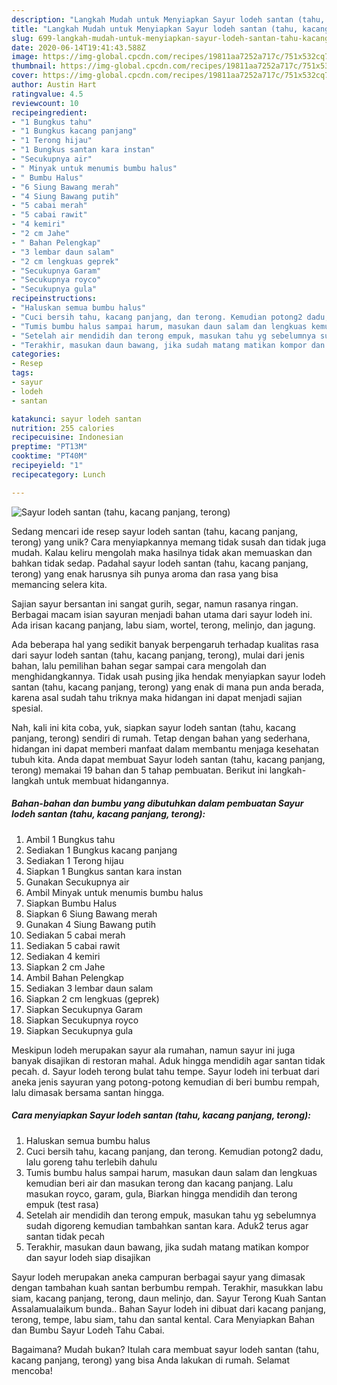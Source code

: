 ```yaml
---
description: "Langkah Mudah untuk Menyiapkan Sayur lodeh santan (tahu, kacang panjang, terong) Anti Gagal"
title: "Langkah Mudah untuk Menyiapkan Sayur lodeh santan (tahu, kacang panjang, terong) Anti Gagal"
slug: 699-langkah-mudah-untuk-menyiapkan-sayur-lodeh-santan-tahu-kacang-panjang-terong-anti-gagal
date: 2020-06-14T19:41:43.588Z
image: https://img-global.cpcdn.com/recipes/19811aa7252a717c/751x532cq70/sayur-lodeh-santan-tahu-kacang-panjang-terong-foto-resep-utama.jpg
thumbnail: https://img-global.cpcdn.com/recipes/19811aa7252a717c/751x532cq70/sayur-lodeh-santan-tahu-kacang-panjang-terong-foto-resep-utama.jpg
cover: https://img-global.cpcdn.com/recipes/19811aa7252a717c/751x532cq70/sayur-lodeh-santan-tahu-kacang-panjang-terong-foto-resep-utama.jpg
author: Austin Hart
ratingvalue: 4.5
reviewcount: 10
recipeingredient:
- "1 Bungkus tahu"
- "1 Bungkus kacang panjang"
- "1 Terong hijau"
- "1 Bungkus santan kara instan"
- "Secukupnya air"
- " Minyak untuk menumis bumbu halus"
- " Bumbu Halus"
- "6 Siung Bawang merah"
- "4 Siung Bawang putih"
- "5 cabai merah"
- "5 cabai rawit"
- "4 kemiri"
- "2 cm Jahe"
- " Bahan Pelengkap"
- "3 lembar daun salam"
- "2 cm lengkuas geprek"
- "Secukupnya Garam"
- "Secukupnya royco"
- "Secukupnya gula"
recipeinstructions:
- "Haluskan semua bumbu halus"
- "Cuci bersih tahu, kacang panjang, dan terong. Kemudian potong2 dadu, lalu goreng tahu terlebih dahulu"
- "Tumis bumbu halus sampai harum, masukan daun salam dan lengkuas kemudian beri air dan masukan terong dan kacang panjang. Lalu masukan royco, garam, gula, Biarkan hingga mendidih dan terong empuk (test rasa)"
- "Setelah air mendidih dan terong empuk, masukan tahu yg sebelumnya sudah digoreng kemudian tambahkan santan kara. Aduk2 terus agar santan tidak pecah"
- "Terakhir, masukan daun bawang, jika sudah matang matikan kompor dan sayur lodeh siap disajikan"
categories:
- Resep
tags:
- sayur
- lodeh
- santan

katakunci: sayur lodeh santan 
nutrition: 255 calories
recipecuisine: Indonesian
preptime: "PT13M"
cooktime: "PT40M"
recipeyield: "1"
recipecategory: Lunch

---
```



![Sayur lodeh santan (tahu, kacang panjang, terong)](https://img-global.cpcdn.com/recipes/19811aa7252a717c/751x532cq70/sayur-lodeh-santan-tahu-kacang-panjang-terong-foto-resep-utama.jpg)

Sedang mencari ide resep sayur lodeh santan (tahu, kacang panjang, terong) yang unik? Cara menyiapkannya memang tidak susah dan tidak juga mudah. Kalau keliru mengolah maka hasilnya tidak akan memuaskan dan bahkan tidak sedap. Padahal sayur lodeh santan (tahu, kacang panjang, terong) yang enak harusnya sih punya aroma dan rasa yang bisa memancing selera kita.

Sajian sayur bersantan ini sangat gurih, segar, namun rasanya ringan. Berbagai macam isian sayuran menjadi bahan utama dari sayur lodeh ini. Ada irisan kacang panjang, labu siam, wortel, terong, melinjo, dan jagung.

Ada beberapa hal yang sedikit banyak berpengaruh terhadap kualitas rasa dari sayur lodeh santan (tahu, kacang panjang, terong), mulai dari jenis bahan, lalu pemilihan bahan segar sampai cara mengolah dan menghidangkannya. Tidak usah pusing jika hendak menyiapkan sayur lodeh santan (tahu, kacang panjang, terong) yang enak di mana pun anda berada, karena asal sudah tahu triknya maka hidangan ini dapat menjadi sajian spesial.


Nah, kali ini kita coba, yuk, siapkan sayur lodeh santan (tahu, kacang panjang, terong) sendiri di rumah. Tetap dengan bahan yang sederhana, hidangan ini dapat memberi manfaat dalam membantu menjaga kesehatan tubuh kita. Anda dapat membuat Sayur lodeh santan (tahu, kacang panjang, terong) memakai 19 bahan dan 5 tahap pembuatan. Berikut ini langkah-langkah untuk membuat hidangannya.

<!--inarticleads1-->

##### Bahan-bahan dan bumbu yang dibutuhkan dalam pembuatan Sayur lodeh santan (tahu, kacang panjang, terong):

1. Ambil 1 Bungkus tahu
1. Sediakan 1 Bungkus kacang panjang
1. Sediakan 1 Terong hijau
1. Siapkan 1 Bungkus santan kara instan
1. Gunakan Secukupnya air
1. Ambil  Minyak untuk menumis bumbu halus
1. Siapkan  Bumbu Halus
1. Siapkan 6 Siung Bawang merah
1. Gunakan 4 Siung Bawang putih
1. Sediakan 5 cabai merah
1. Sediakan 5 cabai rawit
1. Sediakan 4 kemiri
1. Siapkan 2 cm Jahe
1. Ambil  Bahan Pelengkap
1. Sediakan 3 lembar daun salam
1. Siapkan 2 cm lengkuas (geprek)
1. Siapkan Secukupnya Garam
1. Siapkan Secukupnya royco
1. Siapkan Secukupnya gula


Meskipun lodeh merupakan sayur ala rumahan, namun sayur ini juga banyak disajikan di restoran mahal. Aduk hingga mendidih agar santan tidak pecah. d. Sayur lodeh terong bulat tahu tempe. Sayur lodeh ini terbuat dari aneka jenis sayuran yang potong-potong kemudian di beri bumbu rempah, lalu dimasak bersama santan hingga. 

<!--inarticleads2-->

##### Cara menyiapkan Sayur lodeh santan (tahu, kacang panjang, terong):

1. Haluskan semua bumbu halus
1. Cuci bersih tahu, kacang panjang, dan terong. Kemudian potong2 dadu, lalu goreng tahu terlebih dahulu
1. Tumis bumbu halus sampai harum, masukan daun salam dan lengkuas kemudian beri air dan masukan terong dan kacang panjang. Lalu masukan royco, garam, gula, Biarkan hingga mendidih dan terong empuk (test rasa)
1. Setelah air mendidih dan terong empuk, masukan tahu yg sebelumnya sudah digoreng kemudian tambahkan santan kara. Aduk2 terus agar santan tidak pecah
1. Terakhir, masukan daun bawang, jika sudah matang matikan kompor dan sayur lodeh siap disajikan


Sayur lodeh merupakan aneka campuran berbagai sayur yang dimasak dengan tambahan kuah santan berbumbu rempah. Terakhir, masukkan labu siam, kacang panjang, terong, daun melinjo, dan. Sayur Terong Kuah Santan Assalamualaikum bunda.. Bahan Sayur lodeh ini dibuat dari kacang panjang, terong, tempe, labu siam, tahu dan santal kental. Cara Menyiapkan Bahan dan Bumbu Sayur Lodeh Tahu Cabai. 

Bagaimana? Mudah bukan? Itulah cara membuat sayur lodeh santan (tahu, kacang panjang, terong) yang bisa Anda lakukan di rumah. Selamat mencoba!
